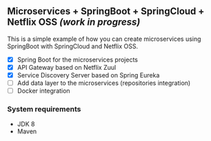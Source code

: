 ## Microservices + SpringBoot + SpringCloud + Netflix OSS *(work in progress)*
This is a simple example of how you can create microservices using SpringBoot with SpringCloud and Netflix OSS.

- [x] Spring Boot for the microservices projects
- [x] API Gateway based on Netflix Zuul
- [x] Service Discovery Server based on Spring Eureka
- [ ] Add data layer to the microservices (repositories integration)
- [ ] Docker integration

### System requirements
- JDK 8
- Maven
